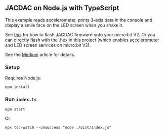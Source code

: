 ## JACDAC on Node.js with TypeScript

This example reads accelerometer, prints 3-axis data in the console and display a smile face on the LED screen when you shake it.

See [this](https://microsoft.github.io/jacdac-docs/clients/makecode/servers/) for how to flash JACDAC firmware onto your micro:bit V2. Or you can directly flash with the .hex in this project (which enables accelerometer and LED screen services on micro:bit V2).

See the [Medium](https://alankrantas.medium.com/interfacing-jacdac-services-on-bbc-micro-bit-w-node-js-typescript-e39fc17a768) article for details.

### Setup

Requires Node.js:

```
npm install
```

### Run ```index.ts```

```
npm start
```

Or

```
npx tsc-watch --onsuccess "node ./dist/index.js"
```

